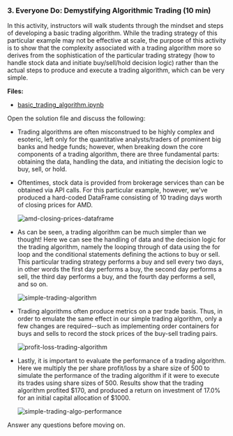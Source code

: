 ### 3. Everyone Do: Demystifying Algorithmic Trading (10 min)

In this activity, instructors will walk students through the mindset and steps of developing a basic trading algorithm. While the trading strategy of this particular example may not be effective at scale, the purpose of this activity is to show that the complexity associated with a trading algorithm more so derives from the sophistication of the particular trading strategy (how to handle stock data and initiate buy/sell/hold decision logic) rather than the actual steps to produce and execute a trading algorithm, which can be very simple.

**Files:**

* [basic_trading_algorithm.ipynb](Activities/01-Evr_Basic_Trading_Algorithm/Solved/basic_trading_algorithm.ipynb)

Open the solution file and discuss the following:

* Trading algorithms are often misconstrued to be highly complex and esoteric, left only for the quantitative analysts/traders of prominent big banks and hedge funds; however, when breaking down the core components of a trading algorithm, there are three fundamental parts: obtaining the data, handling the data, and initiating the decision logic to buy, sell, or hold.

* Oftentimes, stock data is provided from brokerage services than can be obtained via API calls. For this particular example, however, we've produced a hard-coded DataFrame consisting of 10 trading days worth of closing prices for AMD.

  ![amd-closing-prices-dataframe](Images/amd-closing-prices-dataframe.png)

* As can be seen, a trading algorithm can be much simpler than we thought! Here we can see the handling of data and the decision logic for the trading algorithm, namely the looping through of data using the for loop and the conditional statements defining the actions to buy or sell. This particular trading strategy performs a buy and sell every two days, in other words the first day performs a buy, the second day performs a sell, the third day performs a buy, and the fourth day performs a sell, and so on.

  ![simple-trading-algorithm](Images/simple-trading-algorithm.png)

* Trading algorithms often produce metrics on a per trade basis. Thus, in order to emulate the same effect in our simple trading algorithm, only a few changes are required--such as implementing order containers for buys and sells to record the stock prices of the buy-sell trading pairs.

  ![profit-loss-trading-algorithm](Images/profit-loss-trading-algorithm.png)

* Lastly, it is important to evaluate the performance of a trading algorithm. Here we multiply the per share profit/loss by a share size of 500 to simulate the performance of the trading algorithm if it were to execute its trades using share sizes of 500. Results show that the trading algorithm profited $170, and produced a return on investment of 17.0% for an initial capital allocation of $1000.

  ![simple-trading-algo-performance](Images/simple-trading-algo-performance.png)

Answer any questions before moving on.
